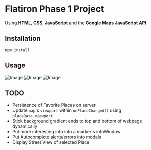 # Flatiron Phase 1 Project

Using **HTML**, **CSS**, **JavaScript** and the **Google Maps JavaScript API**

## Installation

`npm install`

## Usage

![Image](https://i.imgur.com/lznLsFX.png)
![Image](https://i.imgur.com/JBK1mh7.png)
![Image](https://i.imgur.com/OjcSECy.jpg)

## TODO
- Persistence of Favorite Places on server
- Update `map`'s `viewport` within `onPlaceChanged()` using `placeData.viewport`
- Stick background gradient ends to top and bottom of webpage dynamically
- Put more interesting info into a marker's infoWindow
- Put Autocomplete alerts/errors into modals
- Display Street View of selected Place